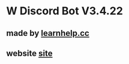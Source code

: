 # W Discord Bot V3.4.22
## made by [learnhelp.cc](https://learnhelp.cc/)
## website [site](https://discordbot.learnhelp.cc/)
